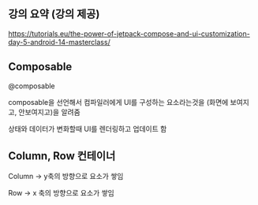 ## 강의 요약 (강의 제공)

https://tutorials.eu/the-power-of-jetpack-compose-and-ui-customization-day-5-android-14-masterclass/

## Composable

@composable

composable을 선언해서 컴파일러에게 UI를 구성하는 요소라는것을 (화면에 보여지고, 안보여지고)을 알려줌

상태와 데이터가 변화할때 UI를 렌더링하고 업데이트 함

## Column, Row 컨테이너
Column → y축의 방향으로 요소가 쌓임

Row → x 축의 방향으로 요소가 쌓임
